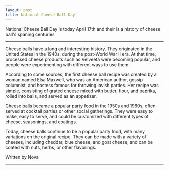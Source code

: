 ```yaml
---
layout: post
title: National Cheese Ball Day!
---
```



National Cheese Ball Day is today April 17th and their is a history of cheese ball's spaning centuries

---

Cheese balls have a long and interesting history. They originated in the United States in the 1940s, during the post-World War II era. At that time, processed cheese products such as Velveeta were becoming popular, and people were experimenting with different ways to use them.

According to some sources, the first cheese ball recipe was created by a woman named Elsa Maxwell, who was an American author, gossip columnist, and hostess famous for throwing lavish parties. Her recipe was simple, consisting of grated cheese mixed with butter, flour, and paprika, rolled into balls, and served as an appetizer.

Cheese balls became a popular party food in the 1950s and 1960s, often served at cocktail parties or other social gatherings. They were easy to make, easy to serve, and could be customized with different types of cheese, seasonings, and coatings.

Today, cheese balls continue to be a popular party food, with many variations on the original recipe. They can be made with a variety of cheeses, including cheddar, blue cheese, and goat cheese, and can be coated with nuts, herbs, or other flavorings.

Written by Nova

---

